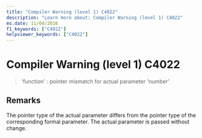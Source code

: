 ```yaml
---
title: "Compiler Warning (level 1) C4022"
description: "Learn more about: Compiler Warning (level 1) C4022"
ms.date: 11/04/2016
f1_keywords: ["C4022"]
helpviewer_keywords: ["C4022"]
---
```

# Compiler Warning (level 1) C4022

> 'function' : pointer mismatch for actual parameter 'number'

## Remarks

The pointer type of the actual parameter differs from the pointer type of the corresponding formal parameter. The actual parameter is passed without change.
